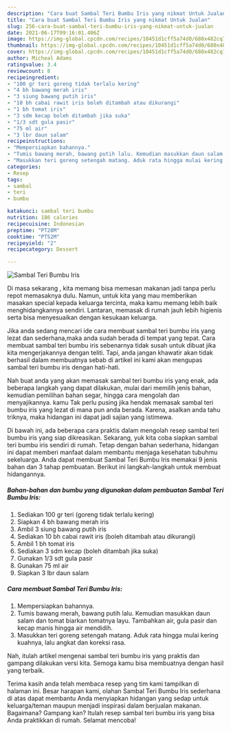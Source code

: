 ```yaml
---
description: "Cara buat Sambal Teri Bumbu Iris yang nikmat Untuk Jualan"
title: "Cara buat Sambal Teri Bumbu Iris yang nikmat Untuk Jualan"
slug: 256-cara-buat-sambal-teri-bumbu-iris-yang-nikmat-untuk-jualan
date: 2021-06-17T09:16:01.406Z
image: https://img-global.cpcdn.com/recipes/10451d1cff5a74d0/680x482cq70/sambal-teri-bumbu-iris-foto-resep-utama.jpg
thumbnail: https://img-global.cpcdn.com/recipes/10451d1cff5a74d0/680x482cq70/sambal-teri-bumbu-iris-foto-resep-utama.jpg
cover: https://img-global.cpcdn.com/recipes/10451d1cff5a74d0/680x482cq70/sambal-teri-bumbu-iris-foto-resep-utama.jpg
author: Micheal Adams
ratingvalue: 3.4
reviewcount: 8
recipeingredient:
- "100 gr teri goreng tidak terlalu kering"
- "4 bh bawang merah iris"
- "3 siung bawang putih iris"
- "10 bh cabai rawit iris boleh ditambah atau dikurangi"
- "1 bh tomat iris"
- "3 sdm kecap boleh ditambah jika suka"
- "1/3 sdt gula pasir"
- "75 ml air"
- "3 lbr daun salam"
recipeinstructions:
- "Mempersiapkan bahannya."
- "Tumis bawang merah, bawang putih lalu. Kemudian masukkan daun salam dan tomat biarkan tomatnya layu. Tambahkan air, gula pasir dan kecap manis hingga air mendidih."
- "Masukkan teri goreng setengah matang. Aduk rata hingga mulai kering kuahnya, lalu angkat dan koreksi rasa."
categories:
- Resep
tags:
- sambal
- teri
- bumbu

katakunci: sambal teri bumbu 
nutrition: 186 calories
recipecuisine: Indonesian
preptime: "PT28M"
cooktime: "PT52M"
recipeyield: "2"
recipecategory: Dessert

---
```



![Sambal Teri Bumbu Iris](https://img-global.cpcdn.com/recipes/10451d1cff5a74d0/680x482cq70/sambal-teri-bumbu-iris-foto-resep-utama.jpg)

Di masa  sekarang , kita memang bisa memesan makanan jadi tanpa perlu repot memasaknya dulu. Namun, untuk kita yang mau memberikan masakan special kepada keluarga tercinta, maka kamu memang lebih baik menghidangkannya sendiri. Lantaran, memasak di rumah jauh lebih higienis serta bisa menyesuaikan dengan kesukaan keluarga.

Jika anda sedang mencari ide cara membuat sambal teri bumbu iris yang lezat dan sederhana,maka anda sudah berada di tempat yang tepat. Cara membuat sambal teri bumbu iris  sebenarnya tidak susah untuk dibuat jika kita mengerjakannya dengan teliti. Tapi, anda jangan khawatir akan tidak berhasil dalam membuatnya 
sebab di artikel ini kami akan mengupas sambal teri bumbu iris dengan hati-hati.  



Nah buat anda yang akan memasak sambal teri bumbu iris yang enak, ada beberapa langkah yang dapat dilakukan, mulai dari memilih jenis bahan, kemudian pemilihan bahan segar, hingga cara mengolah dan menyajikannya. kamu Tak perlu pusing jika hendak memasak sambal teri bumbu iris yang lezat di mana pun anda berada. Karena, asalkan anda  tahu triknya, maka hidangan ini dapat jadi sajian yang istimewa.

Di bawah ini, ada beberapa cara praktis  dalam mengolah resep sambal teri bumbu iris yang siap dikreasikan. Sekarang, yuk kita coba siapkan sambal teri bumbu iris sendiri di rumah. Tetap dengan bahan sederhana, hidangan ini dapat memberi manfaat dalam membantu menjaga kesehatan tubuhmu sekeluarga. Anda dapat membuat Sambal Teri Bumbu Iris memakai 9 jenis bahan dan 3 tahap pembuatan. Berikut ini langkah-langkah untuk membuat hidangannya.

<!--inarticleads1-->

##### Bahan-bahan dan bumbu yang digunakan dalam pembuatan Sambal Teri Bumbu Iris:

1. Sediakan 100 gr teri (goreng tidak terlalu kering)
1. Siapkan 4 bh bawang merah iris
1. Ambil 3 siung bawang putih iris
1. Sediakan 10 bh cabai rawit iris (boleh ditambah atau dikurangi)
1. Ambil 1 bh tomat iris
1. Sediakan 3 sdm kecap (boleh ditambah jika suka)
1. Gunakan 1/3 sdt gula pasir
1. Gunakan 75 ml air
1. Siapkan 3 lbr daun salam




<!--inarticleads2-->

##### Cara membuat Sambal Teri Bumbu Iris:

1. Mempersiapkan bahannya.
1. Tumis bawang merah, bawang putih lalu. Kemudian masukkan daun salam dan tomat biarkan tomatnya layu. Tambahkan air, gula pasir dan kecap manis hingga air mendidih.
1. Masukkan teri goreng setengah matang. Aduk rata hingga mulai kering kuahnya, lalu angkat dan koreksi rasa.




Nah, itulah artikel mengenai  sambal teri bumbu iris  yang praktis dan gampang dilakukan versi kita. Semoga kamu bisa membuatnya dengan hasil yang terbaik. 

Terima kasih anda telah membaca resep yang tim kami tampilkan di halaman ini. Besar harapan kami, olahan  Sambal Teri Bumbu Iris sederhana di atas dapat membantu Anda menyiapkan hidangan yang sedap untuk keluarga/teman maupun menjadi inspirasi dalam berjualan makanan. Bagaimana? Gampang kan? Itulah resep sambal teri bumbu iris yang bisa Anda praktikkan di rumah. Selamat mencoba!


